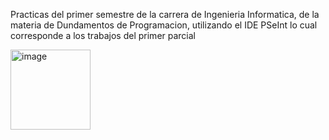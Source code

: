 Practicas del primer semestre de la carrera de Ingenieria Informatica, de la materia de Dundamentos de Programacion, utilizando el IDE PSeInt
lo cual corresponde a los trabajos del primer parcial

<img width="128" height="128" alt="image" src="https://github.com/user-attachments/assets/797275f7-6a60-413d-837e-f0a286898ded" />
